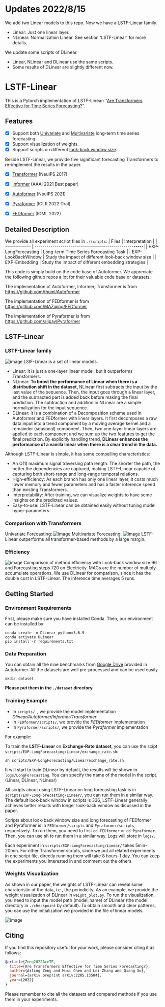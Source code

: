 # Updates 2022/8/15
We add two Linear models to this repo. Now we have a LSTF-Linear family.
  - Linear: Just one linear layer.
  - NLinear: Normalization Linear. See section 'LSTF-Linear' for more details. 

We update some scripts of DLinear. 
  - Linear, NLinear and DLinear use the same scripts.
  - Some results of DLinear are slightly different now.

# LSTF-Linear
This is a Pytorch implementation of LSTF-Linear: "[Are Transformers Effective for Time Series Forecasting?](https://arxiv.org/pdf/2205.13504.pdf)". 

## Features
- [x] Support both [Univariate](https://github.com/cure-lab/DLinear/tree/main/scripts/EXP-LongForecasting/DLinear/univariate) and [Multivariate](https://github.com/cure-lab/DLinear/tree/main/scripts/EXP-LongForecasting/DLinear) long-term time series forecasting.
- [x] Support visualization of weights.
- [x] Support scripts on different [look-back window size](https://github.com/cure-lab/DLinear/tree/main/scripts/EXP-LookBackWindow).

Beside LSTF-Linear, we provide five significant forecasting Transformers to re-implement the results in the paper.
- [x] [Transformer](https://arxiv.org/abs/1706.03762) (NeuIPS 2017)
- [x] [Informer](https://arxiv.org/abs/2012.07436) (AAAI 2021 Best paper)
- [x] [Autoformer](https://arxiv.org/abs/2106.13008) (NeuIPS 2021)
- [x] [Pyraformer](https://openreview.net/pdf?id=0EXmFzUn5I) (ICLR 2022 Oral)
- [x] [FEDformer](https://arxiv.org/abs/2201.12740) (ICML 2022)


## Detailed Description
We provide all experiment script files in `./scripts`:
| Files      |                              Interpretation                          |
| ------------- | -------------------------------------------------------| 
| EXP-LongForecasting      | Long-term Time Series Forecasting Task                    |
| EXP-LookBackWindow      | Study the impact of different look-back window size   | 
| EXP-Embedding        | Study the impact of different embedding strategies      |


This code is simply build on the code base of Autoformer. We appreciate the following github repos a lot for their valuable code base or datasets:

The implementation of Autoformer, Informer, Transformer is from https://github.com/thuml/Autoformer

The implementation of FEDformer is from https://github.com/MAZiqing/FEDformer

The implementation of Pyraformer is from https://github.com/alipay/Pyraformer

## LSTF-Linear
### LSTF-Linear family
![image](pics/Linear.png)
LStF-Linear is a set of linear models. 
- Linear: It is just a one-layer linear model, but it outperforms Transformers.
- NLinear: **To boost the performance of Linear when there is a distribution shift in the dataset**, NLinear first subtracts the input by the last value of the sequence. Then, the input goes through a linear layer, and the subtracted part is added back before making the final prediction. The subtraction and addition in NLinear are a simple normalization for the input sequence.
- DLinear: It is a combination of a Decomposition scheme used in Autoformer and FEDformer with linear layers. It first decomposes a raw data input into a trend component by a moving average kernel and a remainder (seasonal) component. Then, two one-layer linear layers are applied to each component and we sum up the two features to get the final prediction. By explicitly handling trend, **DLinear enhances the performance of a vanilla linear when there is a clear trend in the data.** 

Although LSTF-Linear is simple, it has some compelling characteristics:
- An O(1) maximum signal traversing path length: The shorter the path, the better the dependencies are captured, making LSTF-Linear capable of capturing both short-range and long-range temporal relations.
- High-efficiency: As each branch has only one linear layer, it costs much lower memory and fewer parameters and has a faster inference speed than existing Transformers.
- Interpretability: After training, we can visualize weights to have some insights on the predicted values.
- Easy-to-use: LSTF-Linear can be obtained easily without tuning model hyper-parameters.

### Comparison with Transformers
Univariate Forecasting:
![image](pics/Uni-results.png)
Multivariate Forecasting:
![image](pics/Mul-results.png)
LSTF-Linear outperforms all transformer-based methods by a large margin.

### Efficiency
![image](pics/efficiency.png)
Comparison of method efficiency with Look-back window size 96 and Forecasting steps 720 on Electricity. MACs are the number of multiply-accumulate operations. We use DLinear for comparison, since it has the double cost in LSTF-Linear. The inference time averages 5 runs.

## Getting Started
### Environment Requirements

First, please make sure you have installed Conda. Then, our environment can be installed by:
```
conda create -n DLinear python=3.6.9
conda activate DLinear
pip install -r requirements.txt
```

### Data Preparation

You can obtain all the nine benchmarks from [Google Drive](https://drive.google.com/drive/folders/1ZOYpTUa82_jCcxIdTmyr0LXQfvaM9vIy) provided in Autoformer. All the datasets are well pre-processed and can be used easily.

```
mkdir dataset
```
**Please put them in the `./dataset` directory**

### Training Example
- In `scripts/ `, we provide the model implementation *Dlinear/Autoformer/Informer/Transformer*
- In `FEDformer/scripts/`, we provide the *FEDformer* implementation
- In `Pyraformer/scripts/`, we provide the *Pyraformer* implementation

For example:

To train the **LSTF-Linear** on **Exchange-Rate dataset**, you can use the scipt `scripts/EXP-LongForecasting/Linear/exchange_rate.sh`:
```
sh scripts/EXP-LongForecasting/Linear/exchange_rate.sh
```
It will start to train DLinear by default, the results will be shown in `logs/LongForecasting`. You can specify the name of the model in the script. (Linear, DLinear, NLinear)

All scripts about using LSTF-Linear on long forecasting task is in `scripts/EXP-LongForecasting/Linear/`, you can run them in a similar way. The default look-back window in scripts is 336, LSTF-Linear generally achieves better results with longer look-back window as dicussed in the paper. 

Scripts about look-back window size and long forecasting of FEDformer and Pyraformer is in `FEDformer/scripts` and `Pyraformer/scripts`, respectively. To run them, you need to first `cd FEDformer` or `cd Pyraformer`. Then, you can use sh to run them in a similar way. Logs will store in `logs/`.

Each experiment in `scripts/EXP-LongForecasting/Linear/` takes 5min-20min. For other Transformer scripts, since we put all related experiments in one script file, directly running them will take 8 hours-1 day. You can keep the experiments you interested in and comment out the others. 

### Weights Visualization
As shown in our paper, the weights of LSTF-Linear can reveal some charateristic of the data, i.e., the periodicity. As an example, we provide the weight visualization of DLinear in `weight_plot.py`. To run the visualization, you need to input the model path (model_name) of DLinear (the model directory in `./checkpoint` by default). To obtain smooth and clear patterns, you can use the initialization we provided in the file of linear models.  

![image](pics/Visualization_DLinear.png)
## Citing

If you find this repository useful for your work, please consider citing it as follows:

```bibtex
@article{Zeng2022AreTE,
  title={Are Transformers Effective for Time Series Forecasting?},
  author={Ailing Zeng and Muxi Chen and Lei Zhang and Qiang Xu},
  journal={arXiv preprint arXiv:2205.13504},
  year={2022}
}
```

Please remember to cite all the datasets and compared methods if you use them in your experiments.
